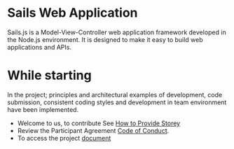 # Sails Web Application

Sails.js is a Model-View-Controller web application framework developed in the Node.js environment. It is designed to make it easy to build web applications and APIs.

# While starting

In the project; principles and architectural examples of development, code submission, consistent coding styles and development in team environment have been implemented.

- Welcome to us, to contribute See [How to Provide Storey](CONTRIBUTING.md)
- Review the Participant Agreement [Code of Conduct](CODE_OF_CONDUCT.md).
- To access the project [document](https://azmisahin.github.io/azmisahin-azmisahin-software-web-architecture-sails/)
